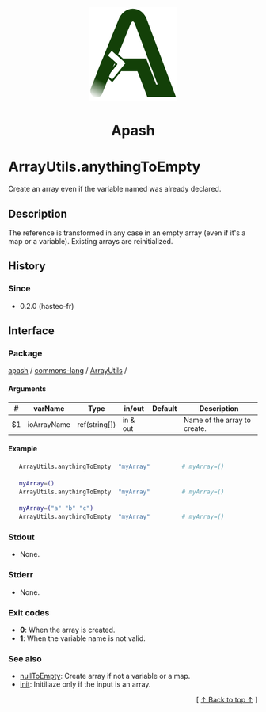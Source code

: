 
<div align='center' id='apash-top'>
  <a href='https://github.com/hastec-fr/apash'>
    <img alt='apash-logo' src='../../../../../../assets/apash-logo.svg'/>
  </a>

  # Apash
</div>


# ArrayUtils.anythingToEmpty
Create an array even if the variable named was already declared.
## Description
   The reference is transformed in any case in an empty array (even if it's a map or a variable).
   Existing arrays are reinitialized.

## History
### Since
  * 0.2.0 (hastec-fr)

## Interface
### Package
<!-- apash.packageBegin -->
[apash](../../../apash.md) / [commons-lang](../../commons-lang.md) / [ArrayUtils](../ArrayUtils.md) / 
<!-- apash.packageEnd -->

#### Arguments
 | #      | varName        | Type          | in/out   | Default    | Description                          |
 |--------|----------------|---------------|----------|------------|--------------------------------------|
 | $1     | ioArrayName    | ref(string[]) | in & out |            | Name of the array to create.         |

#### Example
 ```bash
    ArrayUtils.anythingToEmpty  "myArray"         # myArray=()

    myArray=()
    ArrayUtils.anythingToEmpty  "myArray"         # myArray=()

    myArray=("a" "b" "c")
    ArrayUtils.anythingToEmpty  "myArray"         # myArray=()
 ```

### Stdout
  * None.
### Stderr
  * None.

### Exit codes
  * **0**: When the array is created.
  * **1**: When the variable name is not valid.

### See also
  * [nullToEmpty](./nullToEmpty.md): Create array if not a variable or a map.
  * [init](./init.md): Initiliaze only if the input is an array.

  <div align='right'>[ <a href='#apash-top'>↑ Back to top ↑</a> ]</div>


